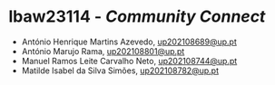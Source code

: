 # lbaw23114 - *Community Connect*

* António Henrique Martins Azevedo, up202108689@up.pt
* António Marujo Rama, up202108801@up.pt
* Manuel Ramos Leite Carvalho Neto, up202108744@up.pt
* Matilde Isabel da Silva Simões, up202108782@up.pt
